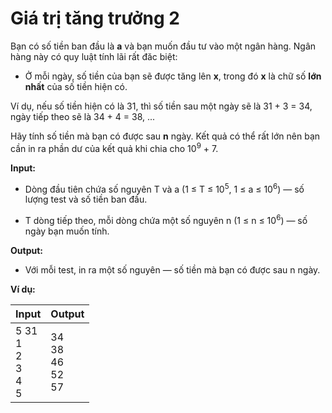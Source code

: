 # Giá trị tăng trưởng 2

Bạn có số tiền ban đầu là **a** và bạn muốn đầu tư vào một ngân hàng. Ngân hàng này có quy luật tính lãi rất đăc biệt:
- Ở mỗi ngày, số tiền của bạn sẽ được tăng lên **x**, trong đó **x** là chữ số **lớn nhất** của số tiền hiện có.

Ví dụ, nếu số tiền hiện có là 31, thì số tiền sau một ngày sẽ là 31 + 3 = 34, ngày tiếp theo sẽ là 34 + 4 = 38, ...

Hãy tính số tiền mà bạn có được sau **n** ngày. Kết quả có thể rất lớn nên bạn cần in ra phần dư của kết quả khi chia cho 10<sup>9</sup> + 7.

**Input:**

- Dòng đầu tiên chứa số nguyên T và a (1 ≤ T ≤ 10<sup>5</sup>, 1 ≤ a ≤ 10<sup>6</sup>) — số lượng test và số tiền ban đầu.

- T dòng tiếp theo, mỗi dòng chứa một số nguyên n (1 ≤ n ≤ 10<sup>6</sup>) — số ngày bạn muốn tính.

**Output:**

- Với mỗi test, in ra một số nguyên — số tiền mà bạn có được sau n ngày.

**Ví dụ:**

| Input | Output |
| :--- | :--- |
| 5 31 <br> 1 <br> 2 <br> 3 <br> 4 <br> 5 | 34 <br> 38 <br> 46 <br> 52 <br> 57 |